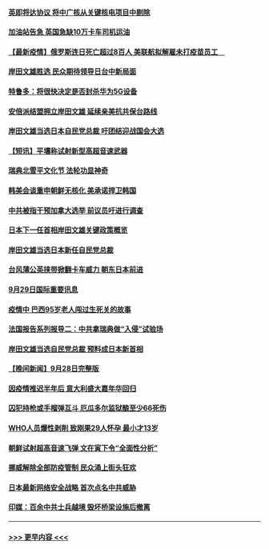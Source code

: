 #### [英即将达协议 将中广核从关键核电项目中剔除](../pages/prog202/a103229981.md?t=09300401) 
#### [加油站告急 英国急缺10万卡车司机运油](../pages/prog202/a103230023.md?t=09300401) 
#### [【最新疫情】俄罗斯连日死亡超过8百人 美联航拟解雇未打疫苗员工　](../pages/prog202/a103230003.md?t=09300401) 
#### [岸田文雄胜选 民众期待领导日台中新局面](../pages/prog202/a103229961.md?t=09300401) 
#### [特鲁多：将很快决定是否封杀华为5G设备](../pages/prog202/a103229957.md?t=09300401) 
#### [安倍派结盟拥立岸田文雄 延续亲美抗共保台路线](../pages/prog202/a103229955.md?t=09300401) 
#### [岸田文雄当选日本自民党总裁 吁团结迎战国会大选](../pages/prog202/a103229953.md?t=09300401) 
#### [【短讯】平壤称试射新型高超音速武器](../pages/prog202/a103229939.md?t=09300401) 
#### [瑞典北雪平文化节 法轮功显神奇](../pages/prog202/a103229769.md?t=09300401) 
#### [韩美会谈重申朝鲜无核化 美承诺捍卫韩国](../pages/prog202/a103229833.md?t=09300401) 
#### [中共被指干预加拿大选举 前议员吁进行调查](../pages/prog202/a103229845.md?t=09300401) 
#### [日本下一任首相岸田文雄关键政策概览](../pages/prog202/a103229825.md?t=09300401) 
#### [岸田文雄当选日本新任自民党总裁](../pages/prog202/a103229790.md?t=09300401) 
#### [台风蒲公英挟带掀翻卡车威力 朝东日本前进](../pages/prog202/a103229734.md?t=09300401) 
#### [9月29日国际重要讯息](../pages/prog202/a103229751.md?t=09300401) 
#### [疫情中 巴西95岁老人闯过生死关的故事](../pages/prog202/a103229744.md?t=09300401) 
#### [法国报告系列报导二：中共拿瑞典做“入侵”试验场](../pages/prog202/a103229319.md?t=09300401) 
#### [岸田文雄当选自民党总裁 预料成日本新首相](../pages/prog202/a103229673.md?t=09300401) 
#### [【晚间新闻】9月28日完整版](../pages/prog202/a103229515.md?t=09300401) 
#### [因疫情推迟半年后 意大利盛大嘉年华回归](../pages/prog202/a103229177.md?t=09300401) 
#### [囚犯持枪或手榴弹互斗 厄瓜多尔监狱酿至少66死伤](../pages/prog202/a103229568.md?t=09300401) 
#### [WHO人员爆性剥削 致刚果29人怀孕 最小才13岁](../pages/prog202/a103229548.md?t=09300401) 
#### [朝鲜试射超高音速飞弹 文在寅下令“全面性分析”](../pages/prog202/a103229490.md?t=09300401) 
#### [挪威解除全部防疫管制 民众涌上街头狂欢](../pages/prog202/a103229424.md?t=09300401) 
#### [日本最新网络安全战略 首次点名中共威胁](../pages/prog202/a103228334.md?t=09300401) 
#### [印媒：百余中共士兵越境 毁坏桥梁设施后撤离](../pages/prog202/a103229311.md?t=09300401) 

----
#### [ >>> 更早内容 <<< ](../indexes/prog202-earlier.md)
